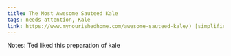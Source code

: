 ```yaml
---
title: The Most Awesome Sauteed Kale
tags: needs-attention, Kale
link: https://www.mynourishedhome.com/awesome-sauteed-kale/) [simplified link](https://cooked.wiki/saved/3683b1e3-a954-4e50-a83f-e50c93693ce2
---
```

Notes: Ted liked this preparation of kale  

